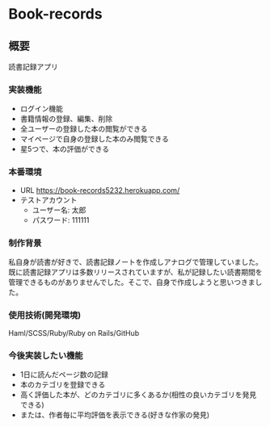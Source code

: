 # Book-records

## 概要
読書記録アプリ
### 実装機能
* ログイン機能
* 書籍情報の登録、編集、削除
* 全ユーザーの登録した本の閲覧ができる
* マイページで自身の登録した本のみ閲覧できる
* 星5つで、本の評価ができる
### 本番環境
* URL https://book-records5232.herokuapp.com/
* テストアカウント
  - ユーザー名: 太郎
  - パスワード: 111111
### 制作背景
私自身が読書が好きで、読書記録ノートを作成しアナログで管理していました。
既に読書記録アプリは多数リリースされていますが、私が記録したい読書期間を管理できるものがありませんでした。そこで、自身で作成しようと思いつきました。
### 使用技術(開発環境)
Haml/SCSS/Ruby/Ruby on Rails/GitHub
### 今後実装したい機能
* 1日に読んだページ数の記録
* 本のカテゴリを登録できる
* 高く評価した本が、どのカテゴリに多くあるか(相性の良いカテゴリを発見できる)
* または、作者毎に平均評価を表示できる(好きな作家の発見)
